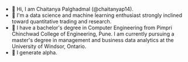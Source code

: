 - 👋 Hi, I am Chaitanya Palghadmal (@chaitanyap14).
- 👀 I'm a data science and machine learning enthusiast strongly inclined toward quantitative trading and research.
- 🌱 I have a bachelor's degree in Computer Engineering from Pimpri Chinchwad College of Engineering, Pune. I am currently pursuing a master's degree in management and business data analytics at the University of Windsor, Ontario.
- 💞️ I generate alpha.

<!---
chaitanyap14/chaitanyap14 is a ✨ special ✨ repository because its `README.md` (this file) appears on your GitHub profile.
You can click the Preview link to take a look at your changes.
--->
